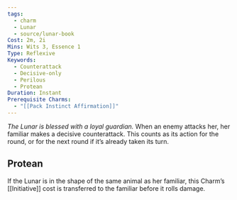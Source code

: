 ```yaml
---
tags:
  - charm
  - Lunar
  - source/lunar-book
Cost: 2m, 2i
Mins: Wits 3, Essence 1
Type: Reflexive
Keywords:
  - Counterattack
  - Decisive-only
  - Perilous
  - Protean
Duration: Instant
Prerequisite Charms:
  - "[[Pack Instinct Affirmation]]"
---
```

*The Lunar is blessed with a loyal guardian.*
When an enemy attacks her, her familiar makes a decisive counterattack. This counts as its action for the round, or for the next round if it’s already taken its turn. 
## Protean 

If the Lunar is in the shape of the same animal as her familiar, this Charm’s [[Initiative]] cost is transferred to the familiar before it rolls damage.